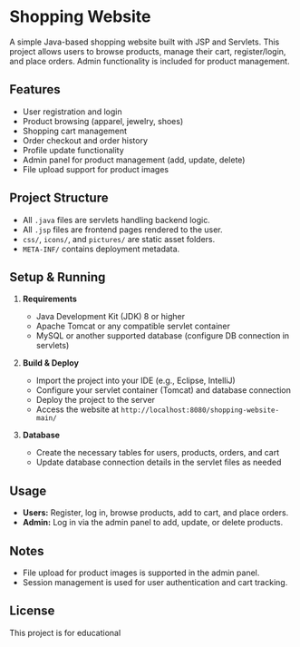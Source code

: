 # Shopping Website

A simple Java-based shopping website built with JSP and Servlets. This project allows users to browse products, manage their cart, register/login, and place orders. Admin functionality is included for product management.

## Features

- User registration and login
- Product browsing (apparel, jewelry, shoes)
- Shopping cart management
- Order checkout and order history
- Profile update functionality
- Admin panel for product management (add, update, delete)
- File upload support for product images

## Project Structure
- All `.java` files are servlets handling backend logic.
- All `.jsp` files are frontend pages rendered to the user.
- `css/`, `icons/`, and `pictures/` are static asset folders.
- `META-INF/` contains deployment metadata.

## Setup & Running

1. **Requirements**
   - Java Development Kit (JDK) 8 or higher
   - Apache Tomcat or any compatible servlet container
   - MySQL or another supported database (configure DB connection in servlets)

2. **Build & Deploy**
   - Import the project into your IDE (e.g., Eclipse, IntelliJ)
   - Configure your servlet container (Tomcat) and database connection
   - Deploy the project to the server
   - Access the website at `http://localhost:8080/shopping-website-main/`

3. **Database**
   - Create the necessary tables for users, products, orders, and cart
   - Update database connection details in the servlet files as needed

## Usage

- **Users:** Register, log in, browse products, add to cart, and place orders.
- **Admin:** Log in via the admin panel to add, update, or delete products.

## Notes

- File upload for product images is supported in the admin panel.
- Session management is used for user authentication and cart tracking.

## License

This project is for educational
